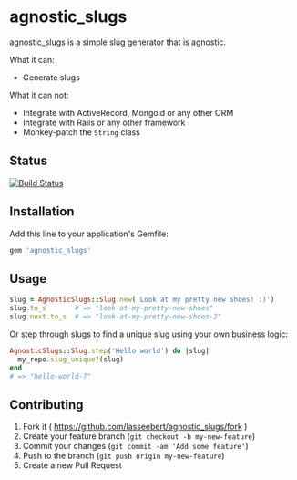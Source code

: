 # agnostic_slugs

agnostic_slugs is a simple slug generator that is agnostic.

What it can:
* Generate slugs

What it can not:
* Integrate with ActiveRecord, Mongoid or any other ORM
* Integrate with Rails or any other framework
* Monkey-patch the `String` class

## Status

[![Build Status](https://semaphoreci.com/api/v1/projects/0be3abb2-794f-4513-a121-220b1278f853/313941/badge.svg)](https://semaphoreci.com/lasseebert/agnostic_slugs)

## Installation

Add this line to your application's Gemfile:

```ruby
gem 'agnostic_slugs'
```

## Usage

```ruby
slug = AgnosticSlugs::Slug.new('Look at my pretty new shoes! :)')
slug.to_s       # => "look-at-my-pretty-new-shoes"
slug.next.to_s  # => "look-at-my-pretty-new-shoes-2"
```

Or step through slugs to find a unique slug using your own business logic:

```ruby
AgnosticSlugs::Slug.step('Hello world') do |slug|
  my_repo.slug_unique?(slug)
end
# => "hello-world-7"
```


## Contributing

1. Fork it ( https://github.com/lasseebert/agnostic_slugs/fork )
2. Create your feature branch (`git checkout -b my-new-feature`)
3. Commit your changes (`git commit -am 'Add some feature'`)
4. Push to the branch (`git push origin my-new-feature`)
5. Create a new Pull Request
